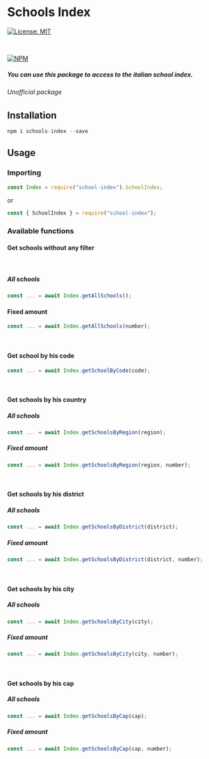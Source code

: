 # Schools Index

[![License: MIT](https://img.shields.io/badge/License-MIT-yellow.svg)](https://opensource.org/licenses/MIT)

<br />

[![NPM](https://nodei.co/npm/schools-index.png?compact=true)](https://npmjs.org/package/schools-index)

##### You can use this package to access to the italian school index.

###### Unofficial package

## Installation

```js
npm i schools-index --save
```

## Usage

### Importing

```js
const Index = require("school-index").SchoolIndex;
```

or

```js
const { SchoolIndex } = require("school-index");
```

### Available functions

#### Get schools without any filter

<br />

##### All schools

```js
const ... = await Index.getAllSchools();
```

#### Fixed amount

```js
const ... = await Index.getAllSchools(number);
```

<br />

#### Get school by his code

```js
const ... = await Index.getSchoolByCode(code);
```

<br />

#### Get schools by his country

##### All schools

```js
const ... = await Index.getSchoolsByRegion(region);
```

##### Fixed amount

```js
const ... = await Index.getSchoolsByRegion(region, number);
```

<br />

#### Get schools by his district

##### All schools

```js
const ... = await Index.getSchoolsByDistrict(district);
```

##### Fixed amount

```js
const ... = await Index.getSchoolsByDistrict(district, number);
```

<br />

#### Get schools by his city

##### All schools

```js
const ... = await Index.getSchoolsByCity(city);
```

##### Fixed amount

```js
const ... = await Index.getSchoolsByCity(city, number);
```

<br />

#### Get schools by his cap

##### All schools

```js
const ... = await Index.getSchoolsByCap(cap);
```

##### Fixed amount

```js
const ... = await Index.getSchoolsByCap(cap, number);
```
